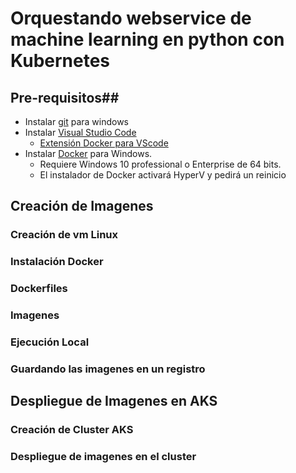 # Orquestando webservice de machine learning en python con Kubernetes

## Pre-requisitos##

*	Instalar [git](https://git-scm.com/download/win) para windows
*	Instalar [Visual Studio Code](https://code.visualstudio.com/download)
    *	[Extensión Docker para VScode](https://marketplace.visualstudio.com/items?itemName=PeterJausovec.vscode-docker) 
*  Instalar [Docker](https://store.docker.com/editions/community/docker-ce-desktop-windows) para Windows.
    *   Requiere Windows 10 professional o Enterprise de 64 bits.
    *   El instalador de Docker activará HyperV y pedirá un reinicio


## Creación de Imagenes ##
### Creación de vm Linux ###

### Instalación Docker ###

### Dockerfiles ###

### Imagenes ###

### Ejecución Local ###

### Guardando las imagenes en un registro ###

## Despliegue de Imagenes en AKS ##

### Creación de Cluster AKS ###

### Despliegue de imagenes en el cluster ###